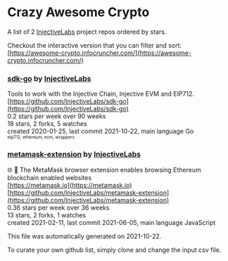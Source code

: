 # Crazy Awesome Crypto
A list of 2 [InjectiveLabs](https://github.com/InjectiveLabs) project repos ordered by stars.  

Checkout the interactive version that you can filter and sort: 
[https://awesome-crypto.infocruncher.com/](https://awesome-crypto.infocruncher.com/)  


### [sdk-go](https://github.com/InjectiveLabs/sdk-go) by [InjectiveLabs](https://github.com/InjectiveLabs)  
Tools to work with the Injective Chain, Injective EVM and EIP712.  
[https://github.com/InjectiveLabs/sdk-go](https://github.com/InjectiveLabs/sdk-go)  
0.2 stars per week over 90 weeks  
18 stars, 2 forks, 5 watches  
created 2020-01-25, last commit 2021-10-22, main language Go  
<sub><sup>eip712, ethereum, evm, wrappers</sup></sub>


### [metamask-extension](https://github.com/InjectiveLabs/metamask-extension) by [InjectiveLabs](https://github.com/InjectiveLabs)  
:globe_with_meridians: :electric_plug: The MetaMask browser extension enables browsing Ethereum blockchain enabled websites  
[https://metamask.io](https://metamask.io)  
[https://github.com/InjectiveLabs/metamask-extension](https://github.com/InjectiveLabs/metamask-extension)  
0.36 stars per week over 36 weeks  
13 stars, 2 forks, 1 watches  
created 2021-02-11, last commit 2021-06-05, main language JavaScript  


This file was automatically generated on 2021-10-22.  

To curate your own github list, simply clone and change the input csv file.  